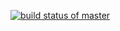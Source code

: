 [![build status of master](https://travis-ci.org/Eamon18/GitHubAPI567.svg?branch=HW05a-Mocking)](https://travis-ci.org/Eamon18/GitHubAPI567)
